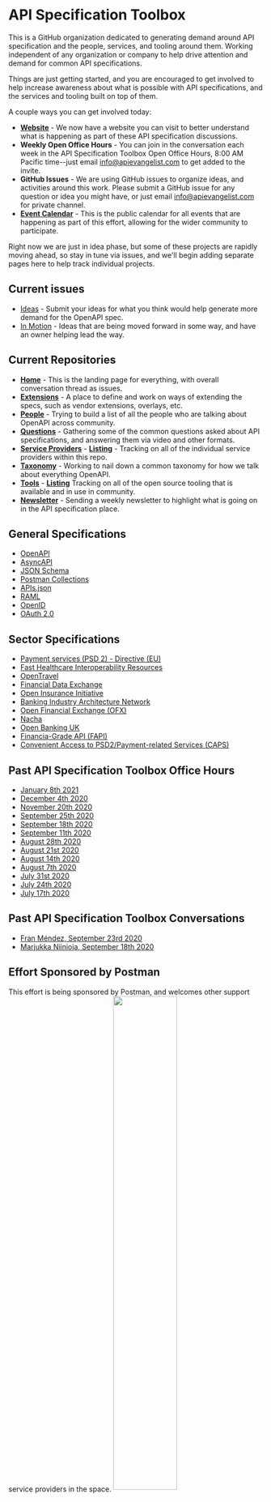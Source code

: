 # API Specification Toolbox
This is a GitHub organization dedicated to generating demand around API specification and the people, services, and tooling around them. Working independent of any organization or company to help drive attention and demand for common API specifications.

Things are just getting started, and you are encouraged to get involved to help increase awareness about what is possible with API specifications, and the services and tooling built on top of them.

A couple ways you can get involved today:

- **[Website](https://api.specificationtoolbox.com/)** - We now have a website you can visit to better understand what is happening as part of these API specification discussions.
- **Weekly Open Office Hours** - You can join in the conversation each week in the API Specification Toolbox Open Office Hours, 8:00 AM Pacific time--just email [info@apievangelist.com](mailto:info@apievangelist.com) to get added to the invite.
- **GitHub Issues** - We are using GitHub issues to organize ideas, and activities around this work. Please submit a GitHub issue for any question or idea you might have, or just email [info@apievangelist.com](mailto:info@apievangelist.com) for private channel.
- **[Event Calendar](https://calendar.google.com/calendar?cid=Y29vOGVqZGluMjFqdGoxajBzZ2dhOXR1b29AZ3JvdXAuY2FsZW5kYXIuZ29vZ2xlLmNvbQ)** - This is the public calendar for all events that are happening as part of this effort, allowing for the wider community to participate.

Right now we are just in idea phase, but some of these projects are rapidly moving ahead, so stay in tune via issues, and we'll begin adding separate pages here to help track individual projects.

## Current issues

- [Ideas](https://github.com/api-specification-toolbox/home/issues?q=is%3Aissue+is%3Aopen+label%3Aideas) - Submit your ideas for what you think would help generate more demand for the OpenAPI spec.
- [In Motion](https://github.com/api-specification-toolbox/home/issues?q=is%3Aissue+is%3Aopen+label%3Ain-motion) - Ideas that are being moved forward in some way, and have an owner helping lead the way.

## Current Repositories

- **[Home](https://github.com/api-specification-toolbox/home)** - This is the landing page for everything, with overall conversation thread as issues.
- **[Extensions](https://github.com/api-specification-toolbox/extensions)** - A place to define and work on ways of extending the specs, such as vendor extensions, overlays, etc.
- **[People](https://github.com/api-specification-toolbox/people)** - Trying to build a list of all the people who are talking about OpenAPI across community.
- **[Questions](https://github.com/api-specification-toolbox/questions)** - Gathering some of the common questions asked about API specifications, and answering them via video and other formats.
- **[Service Providers](https://github.com/api-specification-toolbox/service-providers)** - **[Listing](https://api-specification-toolbox.github.io/service-providers/)** - Tracking on all of the individual service providers within this repo.
- **[Taxonomy](https://github.com/api-specification-toolbox/taxonomy)** - Working to nail down a common taxonomy for how we talk about everything OpenAPI.
- **[Tools](https://github.com/api-specification-toolbox/tools)** - **[Listing](https://api-specification-toolbox.github.io/tools/)** Tracking on all of the open source tooling that is available and in use in community.
- **[Newsletter](https://github.com/api-specification-toolbox/newsletter)** - Sending a weekly newsletter to highlight what is going on in the API specification place.

## General Specifications

- [OpenAPI](https://www.openapis.org/)
- [AsyncAPI](https://www.asyncapi.com/)
- [JSON Schema](https://json-schema.org/)
- [Postman Collections](https://www.postman.com/collection/)
- [APIs.json](http://apisjson.org/)
- [RAML](https://raml.org/)
- [OpenID](https://openid.net/)
- [OAuth 2.0](https://oauth.net/2/)

## Sector Specifications

- [Payment services (PSD 2) - Directive (EU)](https://ec.europa.eu/info/law/payment-services-psd-2-directive-eu-2015-2366_en)
- [Fast Healthcare Interoperability Resources](https://www.hl7.org/fhir/overview.html)
- [OpenTravel](https://opentravel.org/)
- [Financial Data Exchange](https://financialdataexchange.org/)
- [Open Insurance Initiative](https://openinsurance.io/)
- [Banking Industry Architecture Network](https://bian.org/participate/bian-webinars/bian-apis-future-banking-api-standards/)
- [Open Financial Exchange (OFX)](https://www.ofx.net/index.html)
- [Nacha](https://www.nacha.org/)
- [Open Banking UK](https://www.openbanking.org.uk/)
- [Financia-Grade API (FAPI)](https://openid.net/wg/fapi/)
- [Convenient Access to PSD2/Payment-related Services (CAPS)](https://www.caps-services.com/)

## Past API Specification Toolbox Office Hours

- [January 8th 2021](https://youtu.be/IO4e7y6bMzQ)
- [December 4th 2020](https://youtu.be/uOZCfPZDmGw)
- [November 20th 2020](https://youtu.be/FbsDqR-V7os)
- [September 25th 2020](https://youtu.be/ilbBBxfdkow)
- [September 18th 2020](https://youtu.be/7bobypVudck)
- [September 11th 2020](https://youtu.be/phDYPXmqLJI)
- [August 28th 2020](https://youtu.be/SPj3H_UJY-4)
- [August 21st 2020](https://youtu.be/meQUdg8esjY)
- [August 14th 2020](https://youtu.be/ynZ4uzB5mdU)
- [August 7th 2020](https://youtu.be/TpSlNGyRdYM)
- [July 31st 2020](https://youtu.be/zPBzFsO9FVY)
- [July 24th 2020](https://youtu.be/IwdL29waRSw)
- [July 17th 2020](https://youtu.be/bP7PScrtrVQ)

## Past API Specification Toolbox Conversations

- [Fran Méndez, September 23rd 2020](https://youtu.be/st0IY_lmwyo)
- [Marjukka Niinioja, September 18th 2020](https://youtu.be/Uw4YMANjnNQ)

## Effort Sponsored by Postman
This effort is being sponsored by Postman, and welcomes other support service providers in the space.
<img src="https://postman-toolboxes2.s3.amazonaws.com/assets/pm-logo-horiz.png" width="50%" align="center">
